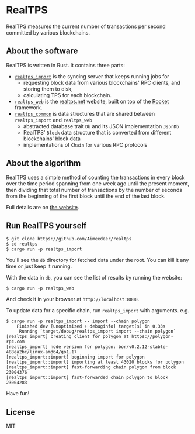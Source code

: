 # RealTPS

RealTPS measures the current number of transactions per second committed by
various blockchains.

## About the software

RealTPS is written in Rust. It contains three parts:

- [`realtps_import`] is the syncing server that keeps running jobs for
  - requesting block data from various blockchains' RPC clients,
    and storing them to disk,
  - calculating TPS for each blockchain.
- [`realtps_web`] is the [realtps.net] website, built on top of the
  [Rocket] framework.
- [`realtps_common`] is data structures that are shared between
  `realtps_import` and `realtps_web`
  - abstracted database trait `Db` and its JSON implementation `JsonDb`
  - RealTPS' `Block` data structure that is converted from different
    blockchains' block data
  - implementations of `Chain` for various RPC protocols

[`realtps_import`]: src/realtps_import
[`realtps_web`]: src/realtps_web
[`realtps_common`]: src/realtps_common
[realtps.net]: https://realtps.net
[Rocket]: https://rocket.rs

## About the algorithm

RealTPS uses a simple method of counting the transactions in every block over
the time period spanning from one week ago until the present moment, then
dividing that total number of transactions by the number of seconds from the
beginning of the first block until the end of the last block.

Full details are on [the website].

[the website]: https://realtps.net/about

## Run RealTPS yourself

```
$ git clone https://github.com/Aimeedeer/realtps
$ cd realtps
$ cargo run -p realtps_import
```

You'll see the `db` directory for fetched data under the root.
You can kill it any time or just keep it running.

With the data in `db`, you can see the list of results by running the website:

```
$ cargo run -p realtps_web
```

And check it in your browser at `http://localhost:8000`.

To update data for a specific chain, run `realtps_import` with arguments.
e.g.

```
$ cargo run -p realtps_import -- import --chain polygon
    Finished dev [unoptimized + debuginfo] target(s) in 0.33s
     Running `target/debug/realtps_import import --chain polygon`
[realtps_import] creating client for polygon at https://polygon-rpc.com
[realtps_import] node version for polygon: bor/v0.2.12-stable-488ea2bc/linux-amd64/go1.17
[realtps_import::import] beginning import for polygon
[realtps_import::import] importing at least 43020 blocks for polygon
[realtps_import::import] fast-forwarding chain polygon from block 23004376
[realtps_import::import] fast-forwarded chain polygon to block 23004283
```

Have fun!

## License

MIT
